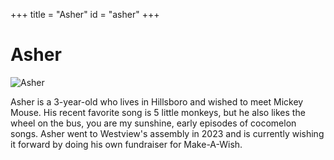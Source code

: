 +++
title = "Asher"
id = "asher"
+++

# Asher

![Asher](/images/asher.png)

Asher is a 3-year-old who lives in Hillsboro and wished to meet Mickey Mouse. His recent favorite song is 5 little monkeys, but he also likes the wheel on the bus, you are my sunshine, early episodes of cocomelon songs. Asher went to Westview's assembly in 2023 and is currently wishing it forward by doing his own fundraiser for Make-A-Wish.
